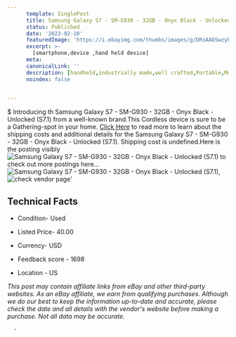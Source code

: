 ```yaml
---
      template: SinglePost
      title: Samsung Galaxy S7 - SM-G930 - 32GB - Onyx Black - Unlocked (S7.1)
      status: Published
      date: '2023-02-10'
      featuredImage: 'https://i.ebayimg.com/thumbs/images/g/DRsAAOSwzyhjtHBR/s-l225.jpg'
      excerpt: >-
        [smartphone,device ,hand held device]
      meta:
      canonicalLink: ''
      description: [handheld,industrially made,well crafted,Portable,Mobile,Compact,Convenient,Lightweight,Maneuverable,Man-portable,Miniature,Carriable,Hand-held,Light,Holdable,Transportable,Mobile device,Pocket-sized,On-the-go,Wireless,Cordless,Compact size,Convenient size, smartphone,device ,hand held device]
      noindex: false
      

---
```

$
      Introducing th Samsung Galaxy S7 - SM-G930 - 32GB - Onyx Black - Unlocked (S7.1) from a well-known brand.This Cordless device  is sure to be a Gathering-spot in your home. [Click Here](https://www.ebay.com/itm/385391879851?hash=item59bb2566ab%3Ag%3ADRsAAOSwzyhjtHBR&mkevt=1&mkcid=1&mkrid=711-53200-19255-0&campid=%253CePNCampaignId%253E&customid=%253CreferenceId%253E&toolid=10049) to read more to learn about the shipping costs and additional details for the Samsung Galaxy S7 - SM-G930 - 32GB - Onyx Black - Unlocked (S7.1). Shipping cost is undefined.Here is the posting visibly ![Samsung Galaxy S7 - SM-G930 - 32GB - Onyx Black - Unlocked (S7.1)](https://i.ebayimg.com/thumbs/images/g/DRsAAOSwzyhjtHBR/s-l225.jpg) to check out more postings here... ![Samsung Galaxy S7 - SM-G930 - 32GB - Onyx Black - Unlocked (S7.1)](https://i.ebayimg.com/images/g/DRsAAOSwzyhjtHBR/s-l1600.jpg), ![check vendor page](https://origin-galleryplus.ebayimg.com/ws/web/385391879851_2_0_1/225x225.jpg,https://origin-galleryplus.ebayimg.com/ws/web/385391879851_3_0_1/225x225.jpg,https://origin-galleryplus.ebayimg.com/ws/web/385391879851_4_0_1/225x225.jpg,https://origin-galleryplus.ebayimg.com/ws/web/385391879851_5_0_1/225x225.jpg,https://origin-galleryplus.ebayimg.com/ws/web/385391879851_6_0_1/225x225.jpg,https://origin-galleryplus.ebayimg.com/ws/web/385391879851_7_0_1/225x225.jpg,https://origin-galleryplus.ebayimg.com/ws/web/385391879851_8_0_1/225x225.jpg)'

      

 ## Technical Facts 



     
      

 - Condition- Used 


      

 - Listed Price- 40.00 


      

 - Currency- USD 


      

 - Feedback score - 1698 


      

 - Location - US 


      
      

 *_This post may contain affiliate links from eBay and other third-party websites. As an eBay affiliate, we earn from qualifying purchases. Although we do our best to keep the information up-to-date and accurate, please check the date and all details with the vendor's website before making a purchase. Not all data may be accurate._*




      -
